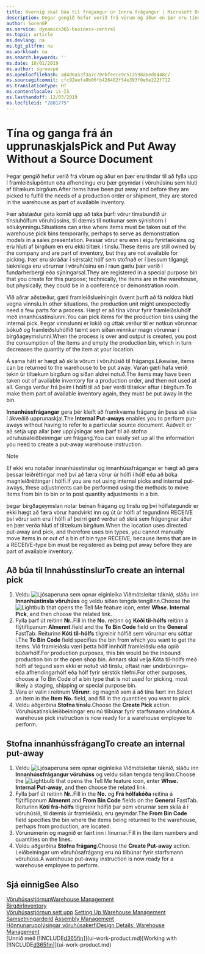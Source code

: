 ```yaml
---
title: Hvernig skal búa til frágangur úr Innra frágangur | Microsoft Docs
description: Þegar gengið hefur verið frá vörum og áður en þær eru tíndar til að fylla upp í framleiðslupöntun eða afhendingu eru þær geymdar í vöruhúsinu sem hluti af tiltækum birgðum.
author: SorenGP
ms.service: dynamics365-business-central
ms.topic: article
ms.devlang: na
ms.tgt_pltfrm: na
ms.workload: na
ms.search.keywords: ''
ms.date: 10/01/2019
ms.author: sgroespe
ms.openlocfilehash: ad4d0a53f3a7c70ebfeecc9c513598a6ed8448c2
ms.sourcegitcommit: cfc92eefa8b06fb426482f54e393f0e6e222f712
ms.translationtype: HT
ms.contentlocale: is-IS
ms.lasthandoff: 12/03/2019
ms.locfileid: "2881775"
---
```

# <a name="pick-and-put-away-without-a-source-document"></a><span data-ttu-id="96f50-103">Tína og ganga frá án upprunaskjals</span><span class="sxs-lookup"><span data-stu-id="96f50-103">Pick and Put Away Without a Source Document</span></span>
<span data-ttu-id="96f50-104">Þegar gengið hefur verið frá vörum og áður en þær eru tíndar til að fylla upp í framleiðslupöntun eða afhendingu eru þær geymdar í vöruhúsinu sem hluti af tiltækum birgðum.</span><span class="sxs-lookup"><span data-stu-id="96f50-104">After items have been put away and before they are picked to fulfill the needs of a production order or shipment, they are stored in the warehouse as part of available inventory.</span></span>  

<span data-ttu-id="96f50-105">Þær aðstæður geta komið upp að taka þurfi vörur tímabundið úr tínsluhólfum vöruhússins, til dæmis til notkunar sem sýnishorn í sölukynningu.</span><span class="sxs-lookup"><span data-stu-id="96f50-105">Situations can arise where items must be taken out of the warehouse pick bins temporarily, perhaps to serve as demonstration models in a sales presentation.</span></span> <span data-ttu-id="96f50-106">Þessar vörur eru enn í eigu fyrirtækisins og eru hluti af birgðum en eru ekki tiltæk í tínslu.</span><span class="sxs-lookup"><span data-stu-id="96f50-106">These items are still owned by the company and are part of inventory, but they are not available for picking.</span></span> <span data-ttu-id="96f50-107">Þær eru skráðar í sérstakt hólf sem stofnað er í þessum tilgangi; tæknilega eru vörurnar í vöruhúsinu en í raun gætu þær verið í fundarherbergi eða sýningarsal.</span><span class="sxs-lookup"><span data-stu-id="96f50-107">They are registered in a special purpose bin that you create for this purpose; technically, the items are in the warehouse, but physically, they could be in a conference or demonstration room.</span></span>  

<span data-ttu-id="96f50-108">Við aðrar aðstæður, gæti framleiðslueiningin óvænt þurft að fá nokkra hluti vegna vinnslu.</span><span class="sxs-lookup"><span data-stu-id="96f50-108">In other situations, the production unit might unexpectedly need a few parts for a process.</span></span> <span data-ttu-id="96f50-109">Hægt er að tína vörur fyrir framleiðsluhólf með innanhússtínslunni.</span><span class="sxs-lookup"><span data-stu-id="96f50-109">You can pick items for the production bins using the internal pick.</span></span> <span data-ttu-id="96f50-110">Þegar vinnslunni er lokið og úttak verður til er notkun vörunnar bókuð og framleiðsluhólfið tæmt sem síðan minnkar magn vörunnar í birgðageymslunni.</span><span class="sxs-lookup"><span data-stu-id="96f50-110">When the process is over and output is created, you post the consumption of the items and empty the production bin, which in turn decreases the quantity of the item at your location.</span></span>  

<span data-ttu-id="96f50-111">Á sama hátt er hægt að skila vörum í vöruhúsið til frágangs.</span><span class="sxs-lookup"><span data-stu-id="96f50-111">Likewise, items can be returned to the warehouse to be put away.</span></span> <span data-ttu-id="96f50-112">Varan gæti hafa verið tekin úr tiltækum birgðum og síðan aldrei notuð.</span><span class="sxs-lookup"><span data-stu-id="96f50-112">The items may have been taken out of available inventory for a production order, and then not used at all.</span></span> <span data-ttu-id="96f50-113">Ganga verður frá þeim í hólfi til að þær verði tiltækar aftur í birgðum.</span><span class="sxs-lookup"><span data-stu-id="96f50-113">To make them part of available inventory again, they must be put away in the bin.</span></span>  

<span data-ttu-id="96f50-114">**Innanhússfrágangar** gera þér kleift að framkvæma frágang án þess að vísa í ákveðið upprunaskjal.</span><span class="sxs-lookup"><span data-stu-id="96f50-114">The **Internal Put-aways** enables you to perform put-aways without having to refer to a particular source document.</span></span> <span data-ttu-id="96f50-115">Auðvelt er að setja upp allar þær upplýsingar sem þarf til að stofna vöruhúsaleiðbeiningar um frágang.</span><span class="sxs-lookup"><span data-stu-id="96f50-115">You can easily set up all the information you need to create a put-away warehouse instruction.</span></span>  

> [!NOTE]  
>  <span data-ttu-id="96f50-116">Ef ekki eru notaðar innanhússtínslur og innanhússfrágangar er hægt að gera þessar leiðréttingar með því að færa vörur úr hólfi í hólf eða að bóka magnleiðréttingar í hólfi.</span><span class="sxs-lookup"><span data-stu-id="96f50-116">If you are not using internal picks and internal put-aways, these adjustments can be performed using the methods to move items from bin to bin or to post quantity adjustments in a bin.</span></span>  
>   
>  <span data-ttu-id="96f50-117">þegar birgðageymslan notar beinan frágang og tínslu og því hólfategundir er ekki hægt að færa vörur handvirkt inn og út úr hólfi af tegundinni RECEIVE því vörur sem eru í hólfi af þeirri gerð verður að skrá sem frágengnar áður en þær verða hluti af tiltækum birgðum.</span><span class="sxs-lookup"><span data-stu-id="96f50-117">When the location uses directed put-away and pick, and therefore uses bin types, you cannot manually move items in or out of a bin of bin type RECEIVE, because items that are in a RECEIVE-type bin must be registered as being put away before they are part of available inventory.</span></span>  

## <a name="to-create-an-internal-pick"></a><span data-ttu-id="96f50-118">Að búa til Innahússtínslur</span><span class="sxs-lookup"><span data-stu-id="96f50-118">To create an internal pick</span></span>  
1.  <span data-ttu-id="96f50-119">Veldu ![Ljósaperuna sem opnar eiginleika Viðmótsleitar](media/ui-search/search_small.png "Segðu mér hvað þú vilt gera") táknið, sláðu inn **Innanhústínsla vöruhúss** og veldu síðan tengda tengilinn.</span><span class="sxs-lookup"><span data-stu-id="96f50-119">Choose the ![Lightbulb that opens the Tell Me feature](media/ui-search/search_small.png "Tell me what you want to do") icon, enter **Whse. Internal Pick**, and then choose the related link.</span></span>  
2.  <span data-ttu-id="96f50-120">Fylla þarf út reitinn **Nr.**.</span><span class="sxs-lookup"><span data-stu-id="96f50-120">Fill in the **No.**</span></span> <span data-ttu-id="96f50-121">reitinn og **Kóði til-hólfs** reitinn á flýtiflipanum **Almennt**.</span><span class="sxs-lookup"><span data-stu-id="96f50-121">field and the **To Bin Code** field on the **General** FastTab.</span></span> <span data-ttu-id="96f50-122">Reiturinn **Kóti til-hólfs** tilgreinir hólfið sem vörurnar eru sóttar í.</span><span class="sxs-lookup"><span data-stu-id="96f50-122">The **To Bin Code** field specifies the bin from which you want to get the items.</span></span> <span data-ttu-id="96f50-123">Við framleiðslu væri þetta hólf innhólf framleiðslu eða opið búðarhólf.</span><span class="sxs-lookup"><span data-stu-id="96f50-123">For production purposes, this bin would be the inbound production bin or the open shop bin.</span></span> <span data-ttu-id="96f50-124">Annars skal velja Kóta til-hólfs með hólfi af tegund sem ekki er notuð við tínslu, oftast nær undirbúnings- eða afhendingarhólf eða hólf fyrir sérstök tilefni.</span><span class="sxs-lookup"><span data-stu-id="96f50-124">For other purposes, choose a To Bin Code of a bin type that is not used for picking, most likely a staging, shipping or special purpose bin.</span></span>  
3.  <span data-ttu-id="96f50-125">Vara er valin í reitnum **Vörunr.** og magnið sem á að tína fært inn.</span><span class="sxs-lookup"><span data-stu-id="96f50-125">Select an item in the **Item No.** field, and fill in the quantities you want to pick.</span></span>  
4. <span data-ttu-id="96f50-126">Veldu aðgerðina **Stofna tínslu**.</span><span class="sxs-lookup"><span data-stu-id="96f50-126">Choose the **Create Pick** action.</span></span> <span data-ttu-id="96f50-127">Vöruhúsatínsluleiðbeiningar eru nú tilbúnar fyrir starfsmann vöruhúss.</span><span class="sxs-lookup"><span data-stu-id="96f50-127">A warehouse pick instruction is now ready for a warehouse employee to perform.</span></span>  

## <a name="to-create-an-internal-put-away"></a><span data-ttu-id="96f50-128">Stofna innanhússfrágang</span><span class="sxs-lookup"><span data-stu-id="96f50-128">To create an internal put-away</span></span>  
1.  <span data-ttu-id="96f50-129">Veldu ![Ljósaperuna sem opnar eiginleika Viðmótsleitar](media/ui-search/search_small.png "Segðu mér hvað þú vilt gera") táknið, sláðu inn **Innanhússfrágangur vöruhúss** og veldu síðan tengda tengilinn.</span><span class="sxs-lookup"><span data-stu-id="96f50-129">Choose the ![Lightbulb that opens the Tell Me feature](media/ui-search/search_small.png "Tell me what you want to do") icon, enter **Whse. Internal Put-away**, and then choose the related link.</span></span>  
2.  <span data-ttu-id="96f50-130">Fylla þarf út reitinn **Nr.**.</span><span class="sxs-lookup"><span data-stu-id="96f50-130">Fill in the **No.**</span></span> <span data-ttu-id="96f50-131">og **Frá hólfakóða** reitina á flýtiflipanum **Almennt**.</span><span class="sxs-lookup"><span data-stu-id="96f50-131">and **From Bin Code** fields on the **General** FastTab.</span></span> <span data-ttu-id="96f50-132">Reiturinn **Kóti frá-hólfs** tilgreinir hólfið þar sem vörurnar sem skila á í vöruhúsið, til dæmis úr framleiðslu, eru geymdar.</span><span class="sxs-lookup"><span data-stu-id="96f50-132">The **From Bin Code** field specifies the bin where the items being returned to the warehouse, perhaps from production, are located.</span></span>  
3.  <span data-ttu-id="96f50-133">Vörunúmerin og magnið er fært inn í línurnar.</span><span class="sxs-lookup"><span data-stu-id="96f50-133">Fill in the item numbers and quantities on the lines.</span></span>  
4.  <span data-ttu-id="96f50-134">Veldu aðgerðina **Stofna frágang**.</span><span class="sxs-lookup"><span data-stu-id="96f50-134">Choose the **Create Put-away** action.</span></span> <span data-ttu-id="96f50-135">Leiðbeiningar um vöruhúsafrágang eru nú tilbúnar fyrir starfsmann vöruhúss.</span><span class="sxs-lookup"><span data-stu-id="96f50-135">A warehouse put-away instruction is now ready for a warehouse employee to perform.</span></span>  

## <a name="see-also"></a><span data-ttu-id="96f50-136">Sjá einnig</span><span class="sxs-lookup"><span data-stu-id="96f50-136">See Also</span></span>  
[<span data-ttu-id="96f50-137">Vöruhúsastjórnun</span><span class="sxs-lookup"><span data-stu-id="96f50-137">Warehouse Management</span></span>](warehouse-manage-warehouse.md)  
[<span data-ttu-id="96f50-138">Birgðir</span><span class="sxs-lookup"><span data-stu-id="96f50-138">Inventory</span></span>](inventory-manage-inventory.md)  
<span data-ttu-id="96f50-139">[Vöruhúsastjórnun sett upp](warehouse-setup-warehouse.md)   </span><span class="sxs-lookup"><span data-stu-id="96f50-139">[Setting Up Warehouse Management](warehouse-setup-warehouse.md)   </span></span>  
<span data-ttu-id="96f50-140">[Samsetningardeild](assembly-assemble-items.md)  </span><span class="sxs-lookup"><span data-stu-id="96f50-140">[Assembly Management](assembly-assemble-items.md)  </span></span>  
[<span data-ttu-id="96f50-141">Hönnunarupplýsingar vöruhúsakerfi</span><span class="sxs-lookup"><span data-stu-id="96f50-141">Design Details: Warehouse Management</span></span>](design-details-warehouse-management.md)  
<span data-ttu-id="96f50-142">[Unnið með [!INCLUDE[d365fin](includes/d365fin_md.md)]](ui-work-product.md)</span><span class="sxs-lookup"><span data-stu-id="96f50-142">[Working with [!INCLUDE[d365fin](includes/d365fin_md.md)]](ui-work-product.md)</span></span>

